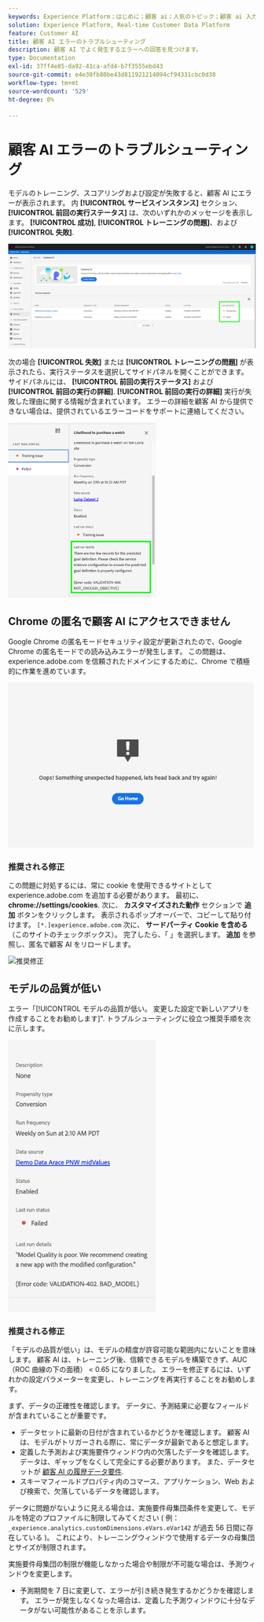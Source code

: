 ```yaml
---
keywords: Experience Platform；はじめに；顧客 ai；人気のトピック；顧客 ai 入力；顧客 ai 出力；顧客 ai トラブルシューティング；顧客 ai エラー
solution: Experience Platform, Real-time Customer Data Platform
feature: Customer AI
title: 顧客 AI エラーのトラブルシューティング
description: 顧客 AI でよく発生するエラーへの回答を見つけます。
type: Documentation
exl-id: 37ff4e85-da92-41ca-afd4-b7f3555ebd43
source-git-commit: e4e30fb80be43d811921214094cf94331cbc0d38
workflow-type: tm+mt
source-wordcount: '529'
ht-degree: 0%

---
```


# 顧客 AI エラーのトラブルシューティング

モデルのトレーニング、スコアリングおよび設定が失敗すると、顧客 AI にエラーが表示されます。 内 **[!UICONTROL サービスインスタンス]** セクション、 **[!UICONTROL 前回の実行ステータス]** は、次のいずれかのメッセージを表示します。 **[!UICONTROL 成功]**, **[!UICONTROL トレーニングの問題]**、および **[!UICONTROL 失敗]**.

![前回の実行ステータス](./images/errors/last-run-status.png)

次の場合 **[!UICONTROL 失敗]** または **[!UICONTROL トレーニングの問題]** が表示されたら、実行ステータスを選択してサイドパネルを開くことができます。 サイドパネルには、 **[!UICONTROL 前回の実行ステータス]** および **[!UICONTROL 前回の実行の詳細]**. **[!UICONTROL 前回の実行の詳細]** 実行が失敗した理由に関する情報が含まれています。 エラーの詳細を顧客 AI から提供できない場合は、提供されているエラーコードをサポートに連絡してください。

<img src="./images/errors/last-run-details.png" width="300" /><br />

## Chrome の匿名で顧客 AI にアクセスできません

Google Chrome の匿名モードセキュリティ設定が更新されたので、Google Chrome の匿名モードでの読み込みエラーが発生します。 この問題は、experience.adobe.com を信頼されたドメインにするために、Chrome で積極的に作業を進めています。

<img src="./images/errors/error.PNG" width="500" /><br />

### 推奨される修正

この問題に対処するには、常に cookie を使用できるサイトとして experience.adobe.com を追加する必要があります。 最初に、 **chrome://settings/cookies**. 次に、 **カスタマイズされた動作** セクションで **追加** ボタンをクリックします。 表示されるポップオーバーで、コピーして貼り付けます。 `[*.]experience.adobe.com` 次に、 **サードパーティ Cookie を含める** （このサイトのチェックボックス）。 完了したら、「 」を選択します。 **追加** を参照し、匿名で顧客 AI をリロードします。

![推奨修正](./images/errors/cookies2.gif)

## モデルの品質が低い

エラー「[!UICONTROL モデルの品質が低い。 変更した設定で新しいアプリを作成することをお勧めします]&quot;. トラブルシューティングに役立つ推奨手順を次に示します。

<img src="./images/errors/model-quality.png" width="300" /><br />

### 推奨される修正

「モデルの品質が低い」は、モデルの精度が許容可能な範囲内にないことを意味します。 顧客 AI は、トレーニング後、信頼できるモデルを構築できず、AUC（ROC 曲線の下の面積） &lt; 0.65 になりました。 エラーを修正するには、いずれかの設定パラメーターを変更し、トレーニングを再実行することをお勧めします。

まず、データの正確性を確認します。 データに、予測結果に必要なフィールドが含まれていることが重要です。

- データセットに最新の日付が含まれているかどうかを確認します。 顧客 AI は、モデルがトリガーされる際に、常にデータが最新であると想定します。
- 定義した予測および実施要件ウィンドウ内の欠落したデータを確認します。 データは、ギャップをなくして完全にする必要があります。 また、データセットが [顧客 AI の履歴データ要件](./input-output.md#data-requirements).
- スキーマフィールドプロパティ内のコマース、アプリケーション、Web および検索で、欠落しているデータを確認します。

データに問題がないように見える場合は、実施要件母集団条件を変更して、モデルを特定のプロファイルに制限してみてください ( 例： `_experience.analytics.customDimensions.eVars.eVar142` が過去 56 日間に存在している )。 これにより、トレーニングウィンドウで使用するデータの母集団とサイズが制限されます。

実施要件母集団の制限が機能しなかった場合や制限が不可能な場合は、予測ウィンドウを変更します。

- 予測期間を 7 日に変更して、エラーが引き続き発生するかどうかを確認します。 エラーが発生しなくなった場合は、定義した予測ウィンドウに十分なデータがない可能性があることを示します。
